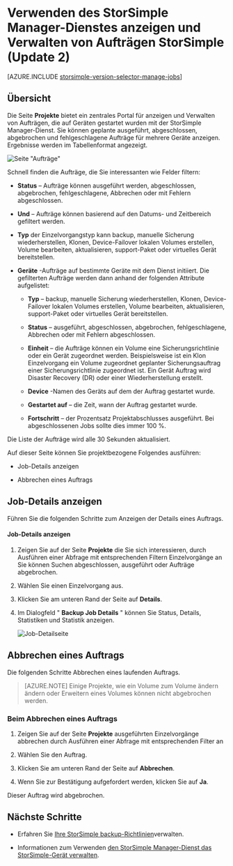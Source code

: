 <properties 
   pageTitle="Anzeigen und Verwalten von Aufträgen StorSimple | Microsoft Azure"
   description="Beschreibt StorSimple Manager Service Aufträge Seite und zum Nachverfolgen von aktuellen, aktuelle und geplante Sicherungsaufträge verwenden."
   services="storsimple"
   documentationCenter="NA"
   authors="alkohli"
   manager="carmonm"
   editor=""/>
<tags 
   ms.service="storsimple"
   ms.devlang="NA"
   ms.topic="article"
   ms.tgt_pltfrm="NA"
   ms.workload="TBD"
   ms.date="08/17/2016"
   ms.author="alkohli" />

# <a name="use-the-storsimple-manager-service-to-view-and-manage-storsimple-jobs-update-2"></a>Verwenden des StorSimple Manager-Dienstes anzeigen und Verwalten von Aufträgen StorSimple (Update 2)

[AZURE.INCLUDE [storsimple-version-selector-manage-jobs](../../includes/storsimple-version-selector-manage-jobs.md)]

## <a name="overview"></a>Übersicht

Die Seite **Projekte** bietet ein zentrales Portal für anzeigen und Verwalten von Aufträgen, die auf Geräten gestartet wurden mit der StorSimple Manager-Dienst. Sie können geplante ausgeführt, abgeschlossen, abgebrochen und fehlgeschlagene Aufträge für mehrere Geräte anzeigen. Ergebnisse werden im Tabellenformat angezeigt. 

![Seite "Aufträge"](./media/storsimple-manage-jobs-u2/jobs.png)

Schnell finden die Aufträge, die Sie interessanten wie Felder filtern:

- **Status** – Aufträge können ausgeführt werden, abgeschlossen, abgebrochen, fehlgeschlagene, Abbrechen oder mit Fehlern abgeschlossen.
- **Und** – Aufträge können basierend auf den Datums- und Zeitbereich gefiltert werden.
- **Typ** der Einzelvorgangstyp kann backup, manuelle Sicherung wiederherstellen, Klonen, Device-Failover lokalen Volumes erstellen, Volume bearbeiten, aktualisieren, support-Paket oder virtuelles Gerät bereitstellen.

- **Geräte** -Aufträge auf bestimmte Geräte mit dem Dienst initiiert.
Die gefilterten Aufträge werden dann anhand der folgenden Attribute aufgelistet:

    - **Typ** – backup, manuelle Sicherung wiederherstellen, Klonen, Device-Failover lokalen Volumes erstellen, Volume bearbeiten, aktualisieren, support-Paket oder virtuelles Gerät bereitstellen.

    - **Status** – ausgeführt, abgeschlossen, abgebrochen, fehlgeschlagene, Abbrechen oder mit Fehlern abgeschlossen.

    - **Einheit** – die Aufträge können ein Volume eine Sicherungsrichtlinie oder ein Gerät zugeordnet werden. Beispielsweise ist ein Klon Einzelvorgang ein Volume zugeordnet geplanter Sicherungsauftrag einer Sicherungsrichtlinie zugeordnet ist. Ein Gerät Auftrag wird Disaster Recovery (DR) oder einer Wiederherstellung erstellt.

    - **Device** -Namen des Geräts auf dem der Auftrag gestartet wurde.

    - **Gestartet auf** – die Zeit, wann der Auftrag gestartet wurde.

    - **Fortschritt** – der Prozentsatz Projektabschlusses ausgeführt. Bei abgeschlossenen Jobs sollte dies immer 100 %.

Die Liste der Aufträge wird alle 30 Sekunden aktualisiert.

Auf dieser Seite können Sie projektbezogene Folgendes ausführen:

- Job-Details anzeigen

- Abbrechen eines Auftrags

## <a name="view-job-details"></a>Job-Details anzeigen

Führen Sie die folgenden Schritte zum Anzeigen der Details eines Auftrags.

#### <a name="to-view-job-details"></a>Job-Details anzeigen

1. Zeigen Sie auf der Seite **Projekte** die Sie sich interessieren, durch Ausführen einer Abfrage mit entsprechenden Filtern Einzelvorgänge an Sie können Suchen abgeschlossen, ausgeführt oder Aufträge abgebrochen.

2. Wählen Sie einen Einzelvorgang aus.

3. Klicken Sie am unteren Rand der Seite auf **Details**.

4. Im Dialogfeld " **Backup Job Details** " können Sie Status, Details, Statistiken und Statistik anzeigen.
 
    ![Job-Detailseite](./media/storsimple-manage-jobs-u2/JobDetails.png)

## <a name="cancel-a-job"></a>Abbrechen eines Auftrags

Die folgenden Schritte Abbrechen eines laufenden Auftrags.

>[AZURE.NOTE] Einige Projekte, wie ein Volume zum Volume ändern ändern oder Erweitern eines Volumes können nicht abgebrochen werden.

### <a name="to-cancel-a-job"></a>Beim Abbrechen eines Auftrags

1. Zeigen Sie auf der Seite **Projekte** ausgeführten Einzelvorgänge abbrechen durch Ausführen einer Abfrage mit entsprechenden Filter an

1. Wählen Sie den Auftrag.

1. Klicken Sie am unteren Rand der Seite auf **Abbrechen**.

1. Wenn Sie zur Bestätigung aufgefordert werden, klicken Sie auf **Ja**.

Dieser Auftrag wird abgebrochen.

## <a name="next-steps"></a>Nächste Schritte

- Erfahren Sie [Ihre StorSimple backup-Richtlinien](storsimple-manage-backup-policies.md)verwalten.

- Informationen zum Verwenden [den StorSimple Manager-Dienst das StorSimple-Gerät verwalten](storsimple-manager-service-administration.md).
